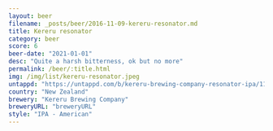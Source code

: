 ```yaml
---
layout: beer
filename: _posts/beer/2016-11-09-kereru-resonator.md
title: Kereru resonator
category: beer
score: 6
beer-date: "2021-01-01"
desc: "Quite a harsh bitterness, ok but no more"
permalink: /beer/:title.html
img: /img/list/kereru-resonator.jpeg
untappd: "https://untappd.com/b/kereru-brewing-company-resonator-ipa/1160794"
country: "New Zealand"
brewery: "Kereru Brewing Company"
breweryURL: "breweryURL"
style: "IPA - American"
---
```

